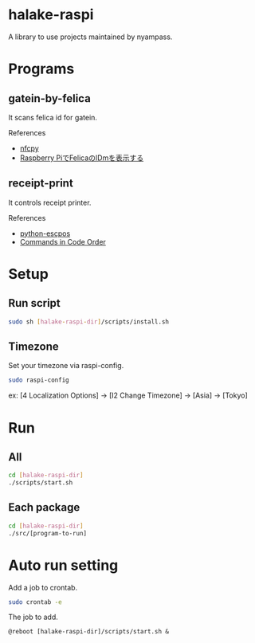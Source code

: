 # halake-raspi
A library to use projects maintained by nyampass.

# Programs
## gatein-by-felica
It scans felica id for gatein.

References
- [nfcpy](http://nfcpy.readthedocs.io/en/latest/index.html)
- [Raspberry PiでFelicaのIDmを表示する](http://qiita.com/ihgs/items/34eefd8d01c570e92984)

## receipt-print
It controls receipt printer.

References
- [python-escpos](https://python-escpos.readthedocs.io/en/latest/)
- [Commands in Code Order](https://reference.epson-biz.com/modules/ref_escpos/index.php?content_id=72)

# Setup

## Run script
```sh
sudo sh [halake-raspi-dir]/scripts/install.sh
```

## Timezone
Set your timezone via raspi-config.
```sh
sudo raspi-config
```
ex: [4 Localization Options] -> [I2 Change Timezone] -> [Asia] -> [Tokyo]

# Run

## All
```sh
cd [halake-raspi-dir]
./scripts/start.sh
```

## Each package
```sh
cd [halake-raspi-dir]
./src/[program-to-run]
```

# Auto run setting
Add a job to crontab.
```sh
sudo crontab -e
```

The job to add.
```
@reboot [halake-raspi-dir]/scripts/start.sh &
```
